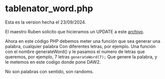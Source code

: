 # tablenator_word.php
Esta es la version hecha el 23/09/2024.

El maestro Ruben solicito que hicieramos un UPDATE a este [archivo](2024_09_20_cactus/tablenator.php).

Ahora en este código PHP debemos meter una función que sea generar una palabra, cualquier palabra
Con diferentes letras, por ejemplo. 
Una función con el nombre generateWord() y le pasamos el numero de letras que queremos, por ejemplo,  7 letras
`generateWord(7);`
Que genere la palabra, y le metemos en este codigo donde pone DAW2.

No son palabras con sentido, son randoms.
